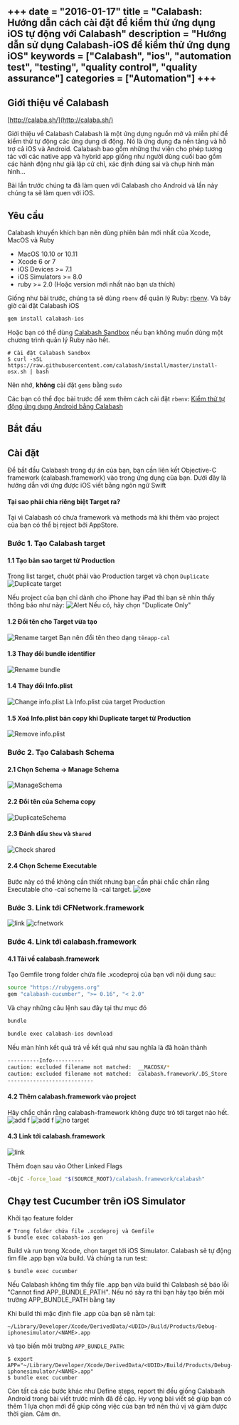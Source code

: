 +++
date = "2016-01-17"
title = "Calabash: Hướng dẫn cách cài đặt để kiểm thử ứng dụng iOS tự động với Calabash"
description = "Hướng dẫn sử dụng Calabash-iOS để kiểm thử ứng dụng iOS"
keywords = ["Calabash", "ios", "automation test", "testing", "quality control", "quality assurance"]
categories = ["Automation"]
+++
---
## Giới thiệu về Calabash

[http://calaba.sh/](http://calaba.sh/)

Giới thiệu về Calabash
Calabash là một ứng dựng nguồn mở và miễn phí để kiểm thử tự động các ứng dụng di động. Nó là ứng dụng đa nền tảng và hỗ trợ cả iOS và Android. Calabash bao gồm những thư viện cho phép tương tác với các native app và hybrid app giống như người dùng cuối bao gồm các hành động như giả lập cử chỉ, xác định đúng sai và chụp hình màn hình…

Bài lần trước chúng ta đã làm quen với Calabash cho Android và lần này chúng ta sẽ làm quen với iOS.

## Yêu cầu

Calabash khuyến khích bạn nên dùng phiên bản mới nhất của Xcode, MacOS và Ruby
* MacOS 10.10 or 10.11
* Xcode 6 or 7
* iOS Devices >= 7.1
* iOS Simulators >= 8.0
* ruby >= 2.0 (Hoặc version mới nhất nào bạn ưa thích)

Giống như bài trước, chúng ta sẽ dùng `rbenv` để quản lý Ruby: [rbenv](https://github.com/sstephenson/rbenv).
Và bây giờ cài đặt Calabash iOS
```bash
gem install calabash-ios
```

Hoặc bạn có thể dùng [Calabash Sandbox](https://github.com/calabash/install) nếu bạn không muốn dùng một chương trình quản lý Ruby nào hết.
```
# Cài đặt Calabash Sandbox
$ curl -sSL https://raw.githubusercontent.com/calabash/install/master/install-osx.sh | bash
```

Nên nhớ, **không** cài đặt `gems` bằng `sudo`

Các bạn có thể đọc bài trước để xem thêm cách cài đặt `rbenv`:
[Kiểm thử tự động ứng dụng Android bằng Calabash](http://blog.siliconstraits.vn/kiem-thu-tu-dong-ung-dung-android-bang-calabash/)

## Bắt đầu
## Cài đặt

Để bắt đầu Calabash trong dự án của bạn, bạn cần liên kết Objective-C framework (calabash.framework) vào trong ứng dụng của bạn. Dưới đây là hướng dẫn với ứng được iOS viết bằng ngôn ngữ Swift

#### Tại sao phải chia riêng biệt Target ra?

Tại vì Calabash có chưa framework và methods mà khi thêm vào project của bạn có thể bị reject bởi AppStore.

### Bước 1. Tạo Calabash target
#### 1.1 Tạo bản sao target từ Production
Trong list target, chuột phải vào Production target và chọn `Duplicate`
![Duplicate target](http://i.imgur.com/l1iau88.jpg)

Nếu project của bạn chỉ dành cho iPhone hay iPad thì bạn sẽ nhìn thấy thông báo như này:
![Alert](http://i.imgur.com/VLoZHHw.png)
Nếu có, hãy chọn "Duplicate Only"

#### 1.2 Đổi tên cho Target vừa tạo
![Rename target](http://i.imgur.com/6d6ZgjV.jpg)
Bạn nên đổi tên theo dạng `tênapp-cal`

#### 1.3 Thay đổi bundle identifier
![Rename bundle](http://i.imgur.com/WFvsKgC.jpg)

#### 1.4 Thay đổi Info.plist
![Change info.plist](http://i.imgur.com/VEtyYlc.jpg)
Là Info.plist của target Production

#### 1.5 Xoá Info.plist bản copy khi Duplicate target từ Production
![Remove info.plist](http://i.imgur.com/spK8bMR.jpg)

### Bước 2. Tạo Calabash Schema
#### 2.1 Chọn Schema -> Manage Schema
![ManageSchema](http://i.imgur.com/UJ34NpB.jpg)

#### 2.2 Đổi tên của Schema copy
![DuplicateSchema](http://i.imgur.com/neKWHsK.jpg)

#### 2.3 Đánh dấu `Show` và `Shared`
![Check shared](http://i.imgur.com/tOlm8Hg.jpg)

#### 2.4 Chọn Scheme Executable
Bước này có thể không cần thiết nhưng bạn cần phải chắc chắn rằng Executable cho -cal scheme là -cal target.
![exe](http://i.imgur.com/dOxEnIG.jpg)

### Bước 3. Link tới CFNetwork.framework
![link](http://i.imgur.com/vU5J0xd.jpg)
![cfnetwork](http://i.imgur.com/GbVurI3.jpg)

### Bước 4. Link tới calabash.framework
#### 4.1 Tải về calabash.framework

Tạo Gemfile trong folder chứa file .xcodeproj của bạn với nội dung sau:
```Bash
source "https://rubygems.org"
gem "calabash-cucumber", ">= 0.16", "< 2.0"
```
Và chạy những câu lệnh sau đây tại thư mục đó
```bash
bundle
```
```bash
bundle exec calabash-ios download
```
Nếu màn hình kết quả trả về kết quả như sau nghĩa là đã hoàn thành
```bash
----------Info----------
caution: excluded filename not matched:  __MACOSX/*
caution: excluded filename not matched:  calabash.framework/.DS_Store
---------------------------
```

#### 4.2 Thêm calabash.framework vào project
Hãy chắc chắn rằng calabash-framework không được trỏ tới target nào hết.
![add f](http://i.imgur.com/wrMa9mf.jpg)
![add f](http://i.imgur.com/isStJZD.jpg)
![no target](http://i.imgur.com/7NKMT5I.jpg)

#### 4.3 Link tới calabash.framework
![link](http://i.imgur.com/XhYWywr.jpg)

Thêm đoạn sau vào Other Linked Flags
```bash
-ObjC -force_load "$(SOURCE_ROOT)/calabash.framework/calabash"
```
## Chạy test Cucumber trên iOS Simulator

Khởi tạo feature folder

```
# Trong folder chứa file .xcodeproj và Gemfile
$ bundle exec calabash-ios gen
```

Build và run trong Xcode, chọn target tới iOS Simulator.  Calabash sẽ tự động tìm file .app bạn vừa build.
Và chúng ta run test:

```
$ bundle exec cucumber
```

Nếu Calabash không tìm thấy file .app bạn vừa build thì Calabash sẽ báo lỗi "Cannot find APP_BUNDLE_PATH". Nếu nó sảy ra thì bạn hãy tạo biến môi trường APP_BUNDLE_PATH bằng tay

Khi build thì mặc định file .app của bạn sẽ nằm tại:

```
~/Library/Developer/Xcode/DerivedData/<UDID>/Build/Products/Debug-iphonesimulator/<NAME>.app
```

và tạo biến môi trường `APP_BUNDLE_PATH`:

```
$ export APP="~/Library/Developer/Xcode/DerivedData/<UDID>/Build/Products/Debug-iphonesimulator/<NAME>.app"
$ bundle exec cucumber
```

Còn tất cả các bước khác như Define steps, report thì đều giống Calabash Android trong bài viết trước mình đã đề cập. Hy vọng bài viết sẽ giúp bạn có thêm 1 lựa chọn mới để giúp công việc của bạn trở nên thú vị và giảm được thời gian. Cảm ơn.

